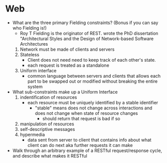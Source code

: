 # Web

* What are the three primary Fielding constraints? (Bonus if you can say who Fielding is!)
    * Roy T Fielding is the originator of REST. wrote the PhD dissertation "Architectural Styles and the Design of Network-based Software Architectures
    1. Network must be made of clients and servers
    2. Stateless
        * Client does not need need to keep track of each other's state.
        * each request is treated as a standalone
    3. Uniform interface
        * common language between servers and clients that allows each part to be swapped out or modified without breaking the entire system
* What sub-constraints make up a Uniform Interface
    1. indentification of resources
        * each resource must be uniquely identified by a stable identifier
            * "stable" means does not change across interactions and does not change when state of resource changes
                * should return that request is bad if so
    2. manipulation of resources
    3. self-descriptive messages
    4. hypermedia
        * data sent from server to client that contains info about what client can do next aka further requests it can make
* Walk through an arbitrary example of a RESTful request/response cycle, and describe what makes it RESTful